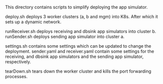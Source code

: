 This directory contains scripts to simplify deploying the app simulator.

deploy.sh deploys 3 worker clusters (a, b and mgm) into K8s. After which it sets up a dynamic network.

runReceiver.sh deploys receiving and dbsink app simulators into cluster b.
runSender.sh deploys sending app simulator into cluster a.

settings.sh contains some settings which can be updated to change the deployment.
sender.yaml and receiver.yaml contain some settings for the receiving, and dbsink app simulators and the sending app simulator, respectively.

tearDown.sh tears down the worker cluster and kills the port forwarding processes.
